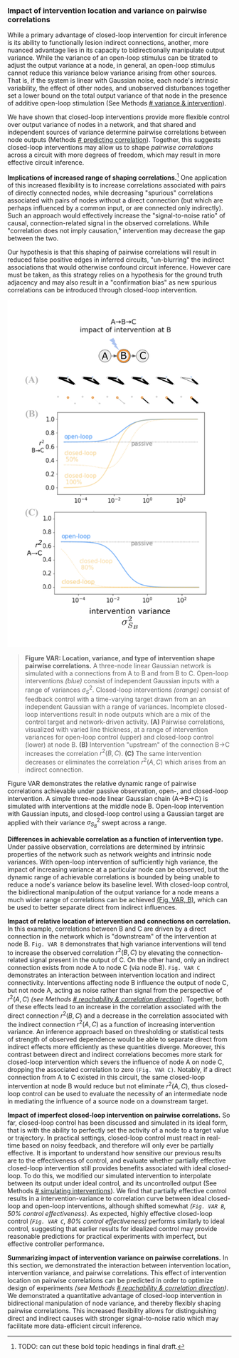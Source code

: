 <!-- ### Stronger intervention shapes correlation, resulting in more data-efficient inference with less bias -->
<!-- TODO: this section title needs reworking. 
- we don't deliver on promise of reduced bias yet 
 -->
<!-- NOTE: - Explain why closed-loop helps - bidirectional variance control - 60% done -->


<!-- ... more nuanced, quantitative advantage .. -->
### Impact of intervention location and variance on pairwise correlations

While a primary advantage of closed-loop intervention for circuit inference is its ability to functionally lesion indirect connections, another, more nuanced advantage lies in its capacity to bidirectionally manipulate output variance. While the variance of an open-loop stimulus can be titrated to adjust the output variance at a node, in general, an open-loop stimulus cannot reduce this variance below variance arising from other sources. That is, if the system is linear with Gaussian noise, each node's intrinsic variability, the effect of other nodes, and unobserved disturbances together set a lower bound on the total output variance of that node in the presence of additive open-loop stimulation (See Methods [# variance & intervention](/section_content/methods_intervention_variance.md)).
<!-- NOTE: long-winded, also need to double check this isn't established already earlier on -->

<!-- NOTE: OUTLINE
- Implications for ID: more precise shaping of codependence across network
- wider dynamic range of observable correlations
  - important because we sometimes want to minimize correlations for indirect links
  - allows for more distinct outcomes w.r.t. circuit 
[related methods](methods_predicting_correlation.md)
  -->

<!-- TODO: - again, feels very backgroundy / discussiony ... where to put this? -->
<!-- NOTE: I think the core idea here is transitioning from single node outputs to pairwise ...  -->
<!-- TODO: cite methods that reinforce first line of this paragraph -->
We have shown that closed-loop interventions provide more flexible control over output variance of nodes in a network, and that shared and independent sources of variance determine pairwise correlations between node outputs (Methods [# predicting correlation](/section_content/methods_predicting_correlation.md)). Together, this suggests closed-loop interventions may allow us to shape *pairwise correlations* across a circuit with more degrees of freedom, which may result in more effective circuit inference.

<!-- [^dof]: need a more specific way of stating this. I mean degrees of freedom in the sense that mean and variance can be controlled independent of each other. And also, that the range of achievable correlation coefficients is wider for closed-loop than open-loop (where intrinsic variability constrains the minimum output variance) -->

<!-- NOTE: this is where "confirmation bias" and requiring knowledge of the ground truth circuit structure creeps in. But at least it's addressed towards the end of the next paragraph -->

[^topic-sentences]: TODO: can cut these bold topic headings in final draft.

**Implications of increased range of shaping correlations.**[^topic-sentences]
One application of this increased flexibility is to increase correlations associated with pairs of directly connected nodes, while decreasing "spurious" correlations associated with pairs of nodes without a direct connection (but which are perhaps influenced by a common input, or are connected only indirectly). Such an approach would effectively increase the "signal-to-noise ratio" of causal, connection-related signal in the observed correlations. While "correlation does not imply causation," intervention may decrease the gap between the two. 

Our hypothesis is that this shaping of pairwise correlations will result in reduced false positive edges in inferred circuits, "un-blurring" the indirect associations that would otherwise confound circuit inference. However care must be taken, as this strategy relies on a hypothesis for the ground truth adjacency and may also result in a "confirmation bias" as new spurious correlations can be introduced through closed-loop intervention.
<!-- TODO: there are a couple of opportunities here to cite other work like Systematic Errors to reinforce why false positives specifically might be an issue worth tackling -->

<a id="fig-var"></a>
<!-- ![](/figures/misc_figure_sketches/quant_r2_prediction_common.png) -->
<!-- ![](/figures/from_code/bidirectional_correlation.png "generated by sweep_gaussian_SNR.py") -->
<img src="/figures/core_figure_sketches/fig_var_SNR_sketch.png" width=500></img> 
  <!-- "generated by sweep_gaussian_SNR.py") -->

<!-- [^fig-var-circuit]: TODO: consider cutting this down to 2 nodes -->

> **Figure VAR: Location, variance, and type of intervention shape pairwise correlations.** A three-node linear Gaussian network is simulated with a connections from A to B and from B to C. Open-loop interventions *(blue)* consist of independent Gaussian inputs with a range of variances $\sigma^2_S$. Closed-loop interventions *(orange)* consist of feedback control with a time-varying target drawn from an an independent Gaussian with a range of variances. Incomplete closed-loop interventions result in node outputs which are a mix of the control target and network-driven activity. 
**(A)** Pairwise correlations, visualized with varied line thickness, at a range of intervention variances for open-loop control (upper) and closed-loop control (lower) at node B.
**(B)** Intervention "upstream" of the connection B→C increases the correlation $r^2(B,C)$. **(C)** The same intervention decreases or eliminates the correlation $r^2(A,C)$ which arises from an indirect connection.

<!-- **(C)** Intervention at the terminal of the connection B→C decreases the correlation $r^2(A,B)$ by adding connection-independent noise. Intervention with shared inputs to both nodes generally increases $r^2(A,B)$, *(even in the absence of a connection between A and B, shown in Methods [#](REF-SECTION_HERE))*. -->
<!-- CUT: Connections from sources to nodes are colored by their impact on correlations between A and B; green denotes inputs which lead to increased pairwise correlation, red denotes inputs which decrease pairwise correlations. -->
<!-- NOTE: as written, really only talking about open-loop influence...need to add that perfect closed-loop intervention, in fact, sets correlation to zero -->
<!-- **(upper right)** The impact of shared interventions depends on relative weighted reachability $\text{Reach}(S_k→A) / \text{Reach}(S_k→B)$, with highest correlations when these terms are matched (see Methods [#](REF-SECTION_HERE)) -->

Figure VAR demonstrates the relative dynamic range of pairwise correlations achievable under passive observation, open-, and closed-loop intervention. A simple three-node linear Gaussian chain (A→B→C) is simulated with interventions at the middle node B. Open-loop intervention with Gaussian inputs, and closed-loop control using a Gaussian target are applied with their variance $\sigma^2_{S_B}$ swept across a range. 

<!-- DANGER: this section is awkward -->
**Differences in achievable correlation as a function of intervention type.**
Under passive observation, correlations are determined by intrinsic properties of the network such as network weights and intrinsic node variances. With open-loop intervention of sufficiently high variance, the impact of increasing variance at a particular node can be observed, but the dynamic range of achievable correlations is bounded by being unable to reduce a node's variance below its baseline level. With closed-loop control, the bidirectional manipulation of the output variance for a node means a much wider range of correlations can be achieved [(Fig. VAR, B)](#fig-var), which can be used to better separate direct from indirect influences.
<!-- ... resulting in a more sensitive signal reflecting the ground-truth connectivity. -->
**Impact of relative location of intervention and connections on correlation.**
In this example, correlations between B and C are driven by a direct connection in the network which is "downstream" of the intervention at node B. `Fig. VAR B` demonstrates that high variance interventions will tend to increase the observed correlation $r^2(B,C)$ by elevating the connection-related signal present in the output of C. On the other hand, only an indirect connection exists from node A to node C (via node B). `Fig. VAR C` demonstrates an interaction between intervention location and indirect connectivity. Interventions affecting node B influence the output of node C, but not node A, acting as noise rather than signal from the perspective of $r^2(A,C)$ *(see Methods [# reachability & correlation direction](/section_content/methods_coreach_sign.md))*. Together, both of these effects lead to an increase in the correlation associated with the direct connection $r^2(B,C)$ and a decrease in the correlation associated with the indirect connection $r^2(A,C)$ as a function of increasing intervention variance. An inference approach based on thresholding or statistical tests of strength of observed dependence would be able to separate direct from indirect effects more efficiently as these quantities diverge. Moreover, this contrast between direct and indirect correlations becomes more stark for closed-loop intervention which severs the influence of node A on node C, dropping the associated correlation to zero `(Fig. VAR C)`. Notably, if a direct connection from A to C existed in this circuit, the same closed-loop intervention at node B would reduce but not eliminate $r^2(A,C)$, thus closed-loop control can be used to evaluate the necessity of an intermediate node in mediating the influence of a source node on a downstream target.
<!-- presence of "side-paths" between nodes. -->

<!--NOTE: potentially work this in:
  Closed-loop control is fundamentally different because it can react and cancel out ongoing variance. And in fact, in perfect closed-loop control, it can set the variance of the output of the node directly to the target variance .
-->

**Impact of imperfect closed-loop intervention on pairwise correlations.**
So far, closed-loop control has been discussed and simulated in its ideal form, that is with the ability to perfectly set the activity of a node to a target value or trajectory. In practical settings, closed-loop control must react in real-time based on noisy feedback, and therefore will only ever be partially effective. It is important to understand how sensitive our previous results are to the effectiveness of control, and evaluate whether partially effective closed-loop intervention still provides benefits associated with ideal closed-loop. To do this, we modified our simulated intervention to interpolate between its output under ideal control, and its uncontrolled output (See Methods [# simulating interventions](/section_content/methods_interventions.md)). We find that partially effective control results in a intervention-variance to correlation curve between ideal closed-loop and open-loop interventions, although shifted somewhat *(`Fig. VAR B`, 50% control effectiveness)*. As expected, highly effective closed-loop control *(`Fig. VAR C`, 80% control effectiveness)* performs similarly to ideal control, suggesting that earlier results for idealized control may provide reasonable predictions for practical experiments with imperfect, but effective controller performance.

**Summarizing impact of intervention variance on pairwise correlations.**
In this section, we demonstrated the interaction between intervention location, intervention variance, and pairwise correlations. This effect of intervention location on pairwise correlations can be predicted in order to optimize design of experiments *(see Methods [# reachability & correlation direction](/section_content/methods_coreach_sign.md))*. We demonstrated a quantitative advantage of closed-loop intervention in bidirectional manipulation of node variance, and thereby flexibly shaping pairwise correlations. This increased flexibility allows for distinguishing direct and indirect causes with stronger signal-to-noise ratio which may facilitate more data-efficient circuit inference. 





<!-- TODO:
- contextualize increasing correlation is sometimes good, sometimes bad!
- having (quantitative) prediction helps capture this relationship
- **(incidental) subfigure PREDICT: Comparing predicted and empirical correlation, identification performance**
-->
<!-- NOTE: this point seems important to make. not sure what the lead-in to it is yet. Think that should be flipping perspective on change in sign of correlation reflects position of an intervention relative to the direction of influence of a particular connection. Also notable that bidirectional connections can be identified with multiple interventions this way -->

<!-- NOTE: text from prior draft
[Fig. VARiance](#fig-var) also demonstrates the relative dynamic range of correlations achievable under passive observation, open-, and closed-loop intervention. In the passive case, correlations are determined by intrinsic properties of the network such as network weights and intrinsic node variances. `These properties have influence over the observed correlations in a way that can be difficult to separate from differences due to the ground-truth circuit." -- not sure what this part means` With open-loop intervention, the impact of increasing variance at a particular node can be observed, but the dynamic range of achievable correlations is bounded by being unable to reduce variance below its baseline level. With closed-loop control, the bidirectional manipulation of the output variance for a node means a much wider range of correlations can be achieved [(blue v.s. orange in Fig. VARiance)](#fig-var), resulting in a more sensitive signal reflecting the ground-truth connectivity.

Closed-loop interventions *(orange)* generally result in larger changes in correlation across $\sigma^2_S$ than the equivalent open-loop intervention. Closed-loop control at B effectively lesions the connection A→B, resulting in near-zero correlation.[^var_compare]

[^var_compare]: compare especially to ["Transfer Entropy as a Measure of Brain Connectivity"](https://www.frontiersin.org/articles/10.3389/fncom.2020.00045/full), ["How Connectivity, Background Activity, and Synaptic Properties Shape the Cross-Correlation between Spike Trains"](https://www.jneurosci.org/content/29/33/10234) Figure 3.
-->




<!-- NOTE: end of content -->



<!-- NOTE: *see also [results_data_efficiency_and_bias.md](results_data_efficiency_and_bias.md)* -->



<!-- TODO: 
- [ ] collapse figvar - do we need to make shared input point here? or is discussion fine?
- [ ] dR/dS needs to mention R as r^2 corr
-->

<!-- NOTE: Notes from matt -->
<!-- TODO: ACTIVE: [narrative] Section 5.1.2.1: the narrative here really works for me, but it's a little unclear whether this is more of a 'result' or a 'recipe' -- the figures here also feel more example/proof-of-concept-ey, and the math here helps ground things in -->


<!-- - [super minor] First part of fig DISAMBIG: subsections (A) through (C) work really well
- [super minor] in caption for (D-F): "modifications to the passive correlation pattern" is a bit confusing in the context of open-loop intervention
- [super minor] also in caption for (D-F): really like "intervention-specific fingerprint" terminology. The last sentence of the (D-F) caption really hits the message home, possible to emphasize that this is the take-home message earlier?
- [narrative/organization] fig DISAMBIG feels really example-y, more like a proof of concept than 'results.' The writing in Sec 5.1.1 also has this flavor, like it could be in a methods section. (The plot in the top right feels much more results-ey.) Not necessarily a bad thing, maybe just a consideration for thinking about article vs perspective flavor. -->

<!-- - [missing] Section 5.1.2.1: what are the definitions of S_k, CoReach(i,j|S_k), and R_{ij}? -->
<!-- - [missing] discussion of partial closed-loop control? -->
